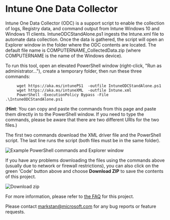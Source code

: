 ﻿# Intune One Data Collector

Intune One Data Collector (ODC) is a support script to enable the collection of logs, Registry data, and command output from Intune Windows 10 and Windows 11 clients.  IntuneODCStandAlone.ps1 ingests the Intune.xml file to automate data collection.  Once the data is gathered, the script will open an Explorer window in the folder where the ODC contents are located. The default file name is COMPUTERNAME_CollectedData.zip (where COMPUTERNAME is the name of the Windows device).
 
 
To run this tool, open an elevated PowerShell window (right-click, "Run as administrator..."), create a temporary folder, then run these three commands:

         wget https://aka.ms/intunePS1  -outfile IntuneODCStandAlone.ps1
         wget https://aka.ms/intuneXML  -outfile Intune.xml
         PowerShell -ExecutionPolicy Bypass -File .\IntuneODCStandAlone.ps1

(**Hint**: You can copy and paste the commands from this page and paste them directly in to the PowerShell window. If you need to type the commands, please be aware that there are two different URIs for the two files.)

The first two commands download the XML driver file and the PowerShell script.  The last line runs the script (both files must be in the same folder).

![Example PowerShell commands and Explorer window](https://github.com/markstan/IntuneOneDataCollector/blob/master/Resources/PS_Example.png)


If you have any problems downloading the files using the commands above (usually due to network or firewall restrictions), you can also click on the green 'Code' button above and choose **Download ZIP** to save the contents of this project.

![Download zip](https://github.com/markstan/IntuneOneDataCollector/blob/master/Resources/Download_Zip.png)

For more information, please refer to [the FAQ](https://github.com/markstan/IntuneOneDataCollector/wiki/FAQ) for this project.

Please contact [markstan@microsoft.com](mailto:markstan@microsoft.com) for any bug reports or feature requests.
